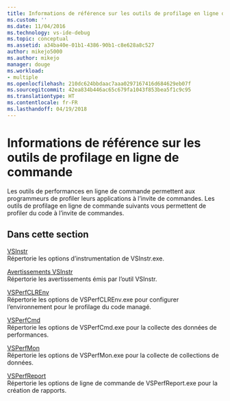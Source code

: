 ```yaml
---
title: Informations de référence sur les outils de profilage en ligne de commande | Microsoft Docs
ms.custom: ''
ms.date: 11/04/2016
ms.technology: vs-ide-debug
ms.topic: conceptual
ms.assetid: a34ba40e-01b1-4386-90b1-c8e628a8c527
author: mikejo5000
ms.author: mikejo
manager: douge
ms.workload:
- multiple
ms.openlocfilehash: 210dc624bbdaac7aaa0297167416d684629eb07f
ms.sourcegitcommit: 42ea834b446ac65c679fa1043f853bea5f1c9c95
ms.translationtype: HT
ms.contentlocale: fr-FR
ms.lasthandoff: 04/19/2018
---
```

# <a name="command-line-profiling-tools-reference"></a>Informations de référence sur les outils de profilage en ligne de commande
Les outils de performances en ligne de commande permettent aux programmeurs de profiler leurs applications à l’invite de commandes. Les outils de profilage en ligne de commande suivants vous permettent de profiler du code à l’invite de commandes.  
  
## <a name="in-this-section"></a>Dans cette section  
 [VSInstr](../profiling/vsinstr.md)  
 Répertorie les options d’instrumentation de VSInstr.exe.  
  
 [Avertissements VSInstr](../profiling/vsinstr-warnings.md)  
 Répertorie les avertissements émis par l’outil VSInstr.  
  
 [VSPerfCLREnv](../profiling/vsperfclrenv.md)  
 Répertorie les options de VSPerfCLREnv.exe pour configurer l’environnement pour le profilage du code managé.  
  
 [VSPerfCmd](../profiling/vsperfcmd.md)  
 Répertorie les options de VSPerfCmd.exe pour la collecte des données de performances.  
  
 [VSPerfMon](../profiling/vsperfmon.md)  
 Répertorie les options de VSPerfMon.exe pour la collecte de collections de données.  
  
 [VSPerfReport](../profiling/vsperfreport.md)  
 Répertorie les options de ligne de commande de VSPerfReport.exe pour la création de rapports.